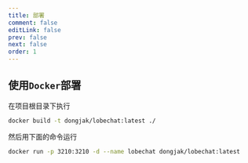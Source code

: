 ```yaml
---
title: 部署
comment: false
editLink: false
prev: false
next: false
order: 1
---
```



## 使用`Docker`部署

在项目根目录下执行

```bash
docker build -t dongjak/lobechat:latest ./
```

然后用下面的命令运行

```bash
docker run -p 3210:3210 -d --name lobechat dongjak/lobechat:latest
```
